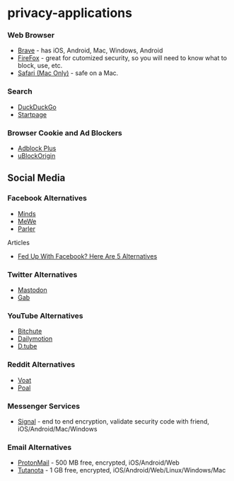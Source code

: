 # privacy-applications



### Web Browser
- [Brave](https://brave.com/) - has iOS, Android, Mac, Windows, Android
- [FireFox](https://www.mozilla.org/en-US/firefox/new/) - great for cutomized security, so you will need to know what to block, use, etc.
- [Safari (Mac Only)](https://www.apple.com/safari/) - safe on a Mac.

### Search
- [DuckDuckGo](https://duckduckgo.com/)
- [Startpage](https://www.startpage.com/)

### Browser Cookie and Ad Blockers
- [Adblock Plus](https://adblockplus.org/)
- [uBlockOrigin](https://ublockorigin.com/)

## Social Media

### Facebook Alternatives
- [Minds](https://www.minds.com/)
- [MeWe](https://mewe.com/)
- [Parler](https://parler.com/)

Articles
- [Fed Up With Facebook? Here Are 5 Alternatives](https://www.maketecheasier.com/facebook-alternatives-social-networks/)

### Twitter Alternatives
- [Mastodon](https://mastodon.online/about)
- [Gab](https://gab.com/)

### YouTube Alternatives
- [Bitchute](https://www.bitchute.com/)
- [Dailymotion](https://www.dailymotion.com/us)
- [D.tube](https://d.tube/)

### Reddit Alternatives
- [Voat](https://voat.co/)
- [Poal](https://poal.co/all/new)

### Messenger Services
- [Signal](https://www.signal.org/) - end to end encryption, validate security code with friend, iOS/Android/Mac/Windows


### Email Alternatives
- [ProtonMail](https://protonmail.com/) - 500 MB free, encrypted, iOS/Android/Web
- [Tutanota](https://tutanota.com/) - 1 GB free, encrypted, iOS/Android/Web/Linux/Windows/Mac

